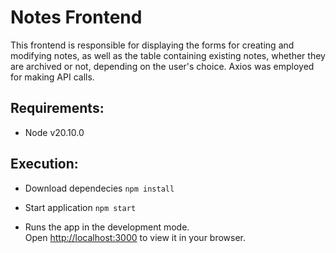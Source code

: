 # Notes Frontend 

This frontend is responsible for displaying the forms for creating and modifying notes, as well as the table containing existing notes, whether they are archived or not, depending on the user's choice. Axios was employed for making API calls.

## Requirements:
- Node v20.10.0


## Execution:
- Download dependecies
`npm install`
- Start application
`npm start`

- Runs the app in the development mode.\
Open [http://localhost:3000](http://localhost:3000) to view it in your browser.


